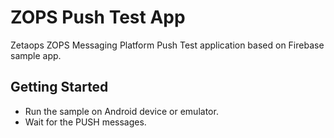 ZOPS Push Test App 
===================


Zetaops ZOPS Messaging Platform Push Test application based on Firebase sample app.


Getting Started
---------------

- Run the sample on Android device or emulator.
- Wait for the PUSH messages.